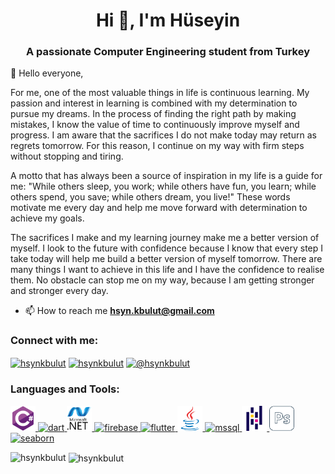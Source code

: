 <h1 align="center">Hi 👋, I'm Hüseyin</h1>
<h3 align="center">A passionate Computer Engineering student from Turkey</h3>

💬 Hello everyone,

For me, one of the most valuable things in life is continuous learning. My passion and interest in learning is combined with my determination to pursue my dreams. In the process of finding the right path by making mistakes, I know the value of time to continuously improve myself and progress. I am aware that the sacrifices I do not make today may return as regrets tomorrow. For this reason, I continue on my way with firm steps without stopping and tiring.

A motto that has always been a source of inspiration in my life is a guide for me: "While others sleep, you work; while others have fun, you learn; while others spend, you save; while others dream, you live!" These words motivate me every day and help me move forward with determination to achieve my goals.

The sacrifices I make and my learning journey make me a better version of myself. I look to the future with confidence because I know that every step I take today will help me build a better version of myself tomorrow. There are many things I want to achieve in this life and I have the confidence to realise them. No obstacle can stop me on my way, because I am getting stronger and stronger every day.

- 📫 How to reach me **hsyn.kbulut@gmail.com**

<h3 align="left">Connect with me:</h3>
<p align="left">
<a href="https://linkedin.com/in/hsynkbulut" target="blank"><img align="center" src="https://raw.githubusercontent.com/rahuldkjain/github-profile-readme-generator/master/src/images/icons/Social/linked-in-alt.svg" alt="hsynkbulut" height="30" width="40" /></a>
<a href="https://kaggle.com/hsynkbulut" target="blank"><img align="center" src="https://raw.githubusercontent.com/rahuldkjain/github-profile-readme-generator/master/src/images/icons/Social/kaggle.svg" alt="hsynkbulut" height="30" width="40" /></a>
<a href="https://medium.com/@hsynkbulut" target="blank"><img align="center" src="https://raw.githubusercontent.com/rahuldkjain/github-profile-readme-generator/master/src/images/icons/Social/medium.svg" alt="@hsynkbulut" height="30" width="40" /></a>
</p>

<h3 align="left">Languages and Tools:</h3>
<p align="left"> <a href="https://www.w3schools.com/cs/" target="_blank" rel="noreferrer"> <img src="https://raw.githubusercontent.com/devicons/devicon/master/icons/csharp/csharp-original.svg" alt="csharp" width="40" height="40"/> </a> <a href="https://dart.dev" target="_blank" rel="noreferrer"> <img src="https://www.vectorlogo.zone/logos/dartlang/dartlang-icon.svg" alt="dart" width="40" height="40"/> </a> <a href="https://dotnet.microsoft.com/" target="_blank" rel="noreferrer"> <img src="https://raw.githubusercontent.com/devicons/devicon/master/icons/dot-net/dot-net-original-wordmark.svg" alt="dotnet" width="40" height="40"/> </a> <a href="https://firebase.google.com/" target="_blank" rel="noreferrer"> <img src="https://www.vectorlogo.zone/logos/firebase/firebase-icon.svg" alt="firebase" width="40" height="40"/> </a> <a href="https://flutter.dev" target="_blank" rel="noreferrer"> <img src="https://www.vectorlogo.zone/logos/flutterio/flutterio-icon.svg" alt="flutter" width="40" height="40"/> </a> <a href="https://www.java.com" target="_blank" rel="noreferrer"> <img src="https://raw.githubusercontent.com/devicons/devicon/master/icons/java/java-original.svg" alt="java" width="40" height="40"/> </a> <a href="https://www.microsoft.com/en-us/sql-server" target="_blank" rel="noreferrer"> <img src="https://www.svgrepo.com/show/303229/microsoft-sql-server-logo.svg" alt="mssql" width="40" height="40"/> </a> <a href="https://pandas.pydata.org/" target="_blank" rel="noreferrer"> <img src="https://raw.githubusercontent.com/devicons/devicon/2ae2a900d2f041da66e950e4d48052658d850630/icons/pandas/pandas-original.svg" alt="pandas" width="40" height="40"/> </a> <a href="https://www.photoshop.com/en" target="_blank" rel="noreferrer"> <img src="https://raw.githubusercontent.com/devicons/devicon/master/icons/photoshop/photoshop-line.svg" alt="photoshop" width="40" height="40"/> </a> <a href="https://seaborn.pydata.org/" target="_blank" rel="noreferrer"> <img src="https://seaborn.pydata.org/_images/logo-mark-lightbg.svg" alt="seaborn" width="40" height="40"/> </a> </p>

<p><img align="left" src="https://github-readme-stats.vercel.app/api/top-langs?username=hsynkbulut&show_icons=true&locale=en&layout=compact" alt="hsynkbulut" /></p>

<p>&nbsp;<img align="center" src="https://github-readme-stats.vercel.app/api?username=hsynkbulut&show_icons=true&locale=en" alt="hsynkbulut" /></p>
